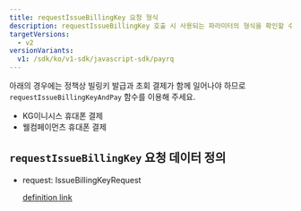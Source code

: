 ```yaml
---
title: requestIssueBillingKey 요청 형식
description: requestIssueBillingKey 호출 시 사용되는 파라미터의 형식을 확인할 수 있습니다.
targetVersions:
  - v2
versionVariants:
  v1: /sdk/ko/v1-sdk/javascript-sdk/payrq
---
```


<div class="hint" data-style="info">

아래의 경우에는 정책상 빌링키 발급과 초회 결제가 함께 일어나야 하므로 `requestIssueBillingKeyAndPay` 함수를 이용해 주세요.

- KG이니시스 휴대폰 결제
- 웰컴페이먼츠 휴대폰 결제

</div>

## `requestIssueBillingKey` 요청 데이터 정의

- request: IssueBillingKeyRequest

  [definition link](https://developers.portone.io/schema/browser-sdk.yml#/resources/request/IssueBillingKeyRequest)

